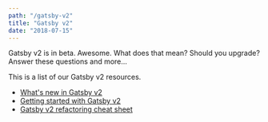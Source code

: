 ```yaml
---
path: "/gatsby-v2"
title: "Gatsby v2"
date: "2018-07-15"
---
```

Gatsby v2 is in beta. Awesome. What does that mean? Should you upgrade? Answer these questions and more...

This is a list of our Gatsby v2 resources.

* [What's new in Gatsby v2](/whats-new-in-gatsby-v2)
* [Getting started with Gatsby v2](http://localhost:8000/getting-started-with-gatsby-v2)
* [Gatsby v2 refactoring cheat sheet](/gatsby-v2-refactoring-cheat-sheet)
